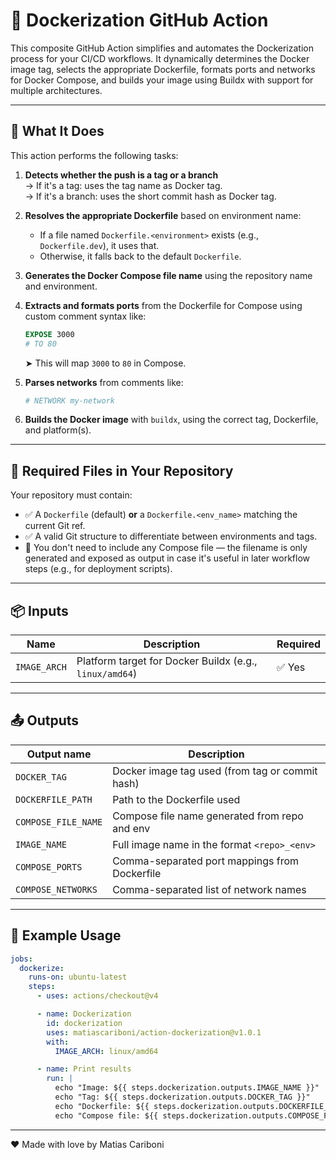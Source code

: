 # 🚀 Dockerization GitHub Action

This composite GitHub Action simplifies and automates the Dockerization process for your CI/CD workflows. It dynamically determines the Docker image tag, selects the appropriate Dockerfile, formats ports and networks for Docker Compose, and builds your image using Buildx with support for multiple architectures.

---

## 🔧 What It Does

This action performs the following tasks:

1. **Detects whether the push is a tag or a branch**\
   → If it's a tag: uses the tag name as Docker tag.\
   → If it's a branch: uses the short commit hash as Docker tag.

2. **Resolves the appropriate Dockerfile** based on environment name:

   - If a file named `Dockerfile.<environment>` exists (e.g., `Dockerfile.dev`), it uses that.
   - Otherwise, it falls back to the default `Dockerfile`.

3. **Generates the Docker Compose file name** using the repository name and environment.

4. **Extracts and formats ports** from the Dockerfile for Compose using custom comment syntax like:

   ```Dockerfile
   EXPOSE 3000
   # TO 80
   ```

   ➤ This will map `3000` to `80` in Compose.

5. **Parses networks** from comments like:

   ```Dockerfile
   # NETWORK my-network
   ```

6. **Builds the Docker image** with `buildx`, using the correct tag, Dockerfile, and platform(s).

---

## 📁 Required Files in Your Repository

Your repository must contain:

- ✅ A `Dockerfile` (default) **or** a `Dockerfile.<env_name>` matching the current Git ref.
- ✅ A valid Git structure to differentiate between environments and tags.
- 🔄 You don't need to include any Compose file — the filename is only generated and exposed as output in case it's useful in later workflow steps (e.g., for deployment scripts).

---

## 📦 Inputs

| Name         | Description                                             | Required |
| ------------ | ------------------------------------------------------- | -------- |
| `IMAGE_ARCH` | Platform target for Docker Buildx (e.g., `linux/amd64`) | ✅ Yes    |

---

## 📤 Outputs

| Output name         | Description                                      |
| ------------------- | ------------------------------------------------ |
| `DOCKER_TAG`        | Docker image tag used (from tag or commit hash)  |
| `DOCKERFILE_PATH`   | Path to the Dockerfile used                      |
| `COMPOSE_FILE_NAME` | Compose file name generated from repo and env |
| `IMAGE_NAME`        | Full image name in the format `<repo>_<env>`  |
| `COMPOSE_PORTS`     | Comma-separated port mappings from Dockerfile    |
| `COMPOSE_NETWORKS`  | Comma-separated list of network names            |

---

## 🧪 Example Usage

```yaml
jobs:
  dockerize:
    runs-on: ubuntu-latest
    steps:
      - uses: actions/checkout@v4

      - name: Dockerization
        id: dockerization
        uses: matiascariboni/action-dockerization@v1.0.1
        with:
          IMAGE_ARCH: linux/amd64

      - name: Print results
        run: |
          echo "Image: ${{ steps.dockerization.outputs.IMAGE_NAME }}"
          echo "Tag: ${{ steps.dockerization.outputs.DOCKER_TAG }}"
          echo "Dockerfile: ${{ steps.dockerization.outputs.DOCKERFILE_PATH }}"
          echo "Compose file: ${{ steps.dockerization.outputs.COMPOSE_FILE_NAME }}"
```

---

❤️ Made with love by Matias Cariboni

